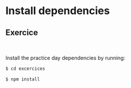 <!-- .slide: class="exercice" -->
# Install dependencies
## Exercice

<br>

Install the practice day dependencies by running:

```bash
$ cd excercices
```

```bash
$ npm install
```
